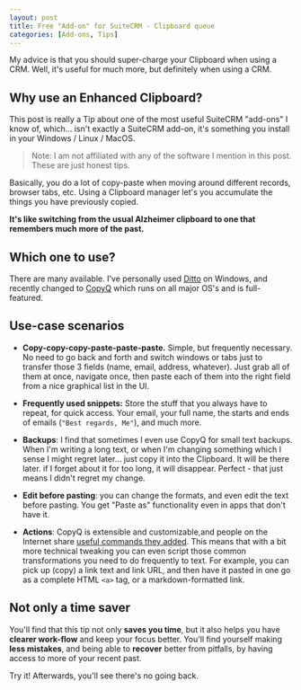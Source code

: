 ```yaml
---
layout: post
title: Free "Add-on" for SuiteCRM - Clipboard queue
categories: [Add-ons, Tips]
---
```


My advice is that you should super-charge your Clipboard when using a CRM. Well, it's useful for much more, 
but definitely when using a CRM.

## Why use an Enhanced Clipboard?

This post is really a Tip about one of the most useful SuiteCRM "add-ons" I know of, which... isn't exactly
a SuiteCRM add-on, it's something you install in your Windows / Linux / MacOS.

> Note: I am not affiliated with any of the software I mention in this post. These are just honest tips.

Basically, you do a lot of copy-paste when moving around different records, browser tabs, etc. Using a
Clipboard manager let's you accumulate the things you have previously copied.

**It's like switching from the usual Alzheimer clipboard to one that remembers much more of the past.**

## Which one to use?

There are many available. I've personally used [Ditto](https://ditto-cp.sourceforge.io/) on Windows, 
and recently changed to [CopyQ](https://hluk.github.io/CopyQ/) which runs on all major OS's and 
is full-featured.

## Use-case scenarios

* **Copy-copy-copy-paste-paste-paste.** Simple, but frequently necessary. No need to go back and forth
and switch windows or tabs just to transfer those 3 fields (name, email, address, whatever). Just grab all 
of them at once, navigate once, then paste each of them into the right field from a nice graphical 
list in the UI.

* **Frequently used snippets:** Store the stuff that you always have to repeat, for quick access. Your email, 
your full name, the starts and ends of emails (`"Best regards, Me"`), and much more.

* **Backups**: I find that sometimes I even use CopyQ for small text backups. When I'm writing a long text, 
or when I'm changing something which I sense I might regret later... just copy it into the Clipboard. It will 
be there later. if I forget about it for too long, it will disappear. Perfect - that just means I didn't 
regret my change.

* **Edit before pasting**: you can change the formats, and even edit the text before pasting. You 
get "Paste as" functionality even in apps that don't have it.

* **Actions**: CopyQ is extensible and customizable,and people on the Internet share [useful commands they
added](https://copyq.readthedocs.io/en/latest/command-examples.html). This means that with a bit more technical 
tweaking you can even script those common transformations you need to do frequently to text. For example,
you can pick up (copy) a link text and link URL, and then have it pasted in one go as a complete HTML `<a>` tag, or
a markdown-formatted link.

## Not only a time saver

You'll find that this tip not only **saves you time**, but it also helps you have **clearer work-flow** and 
keep your focus better. You'll find yourself making **less mistakes**, and being able to **recover** better
from pitfalls, by having access to more of your recent past. 

Try it! Afterwards, you'll see there's no going back.